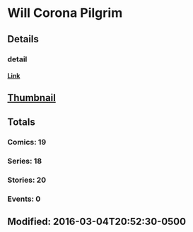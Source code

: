 # Will Corona Pilgrim 
## Details
### detail
#### [Link](http://marvel.com/comics/creators/12818/will_corona_pilgrim?utm_campaign=apiRef&utm_source=225578a89fc76f3d20fbffda5d17a88d)
## [Thumbnail](http://i.annihil.us/u/prod/marvel/i/mg/b/40/image_not_available.jpg)
## Totals
### Comics: 19
### Series: 18
### Stories: 20
### Events: 0
## Modified: 2016-03-04T20:52:30-0500